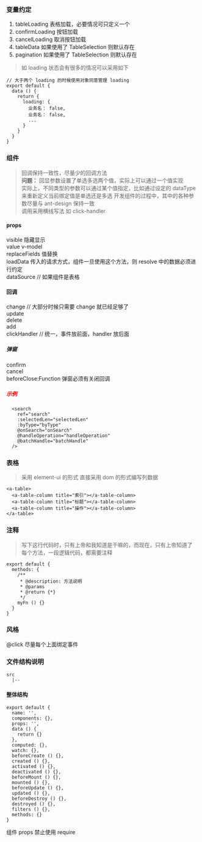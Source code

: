 ### 变量约定
1. tableLoading 表格加载，必要情况可只定义一个
2. confirmLoading 按钮加载
3. cancelLoading 取消按钮加载
4. tableData 如果使用了 TableSelection 则默认存在
5. pagination 如果使用了 TableSelection 则默认存在  

> 如 loading 状态会有很多的情况可以采用如下

```vue
// 大于两个 loading 的时候使用对象同意管理 loading
export default {
  data () {
    return {
      loading: {
        业务名： false,
        业务名： false,
        ...
      }
    }
  }
}
```

### 组件
> 回调保持一致性，尽量少的回调方法  
> **问题：** 回显参数设置了单选多选两个值，实际上可以通过一个值实现  
> 实际上，不同类型的参数可以通过某个值指定，比如通过设定的 dataType 来重新定义当前绑定值是单选还是多选
> 开发组件的过程中，其中的各种参数尽量与 ant-design 保持一致  
> 调用采用横线写法 如 click-handler

#### props
visible 隐藏显示  
value v-model  
replaceFields 值替换  
loadData 传入的请求方式，组件一旦使用这个方法，则 resolve 中的数据必须进行约定  
dataSource // 如果组件是表格  

#### 回调
change // 大部分时候只需要 change 就已经足够了  
update  
delete  
add  
clickHandler // 统一，事件放前面，handler 放后面  

##### 弹窗
confirm  
cancel  
beforeClose:Function  弹窗必须有关闭回调  

##### <span style="color:red;">示例</span>

```vue
  <search
    ref="search"
    :selectedLen="selectedLen"
    :byType="byType"
    @onSearch="onSearch"
    @handleOperation="handleOperation"
    @batchHandle="batchHandle"
  />
```

### 表格
> 采用 element-ui 的形式
> 直接采用 dom 的形式编写列数据  
```vue
<a-table>
  <a-table-column title="索引"></a-table-column>
  <a-table-column title="标题"></a-table-column>
  <a-table-column title="操作"></a-table-column>
</a-table>
```

### 注释
> 写下这行代码时，只有上帝和我知道是干嘛的，而现在，只有上帝知道了  
> 每个方法，一段逻辑代码，都需要注释

```vue
export default {
  methods: {
    /**
     * @description: 方法说明
     * @params
     * @return {*}
     */
    myFn () {}
  }
}
```


### 风格

@click 尽量每个上面绑定事件

### 文件结构说明
```vue
src
  |-- 
```

#### 整体结构
```vue
export default {
  name: '',
  components: {},
  props: '',
  data () {
    return {}
  },
  computed: {},
  watch: {},
  beforeCreate () {},
  created () {},
  activated () {},
  deactivated () {},
  beforeMount () {},
  mounted () {},
  beforeUpdate () {},
  updated () {},
  beforeDestroy () {},
  destroyed () {},
  filters () {},
  methods: {}
}
```

组件 props 禁止使用 require











